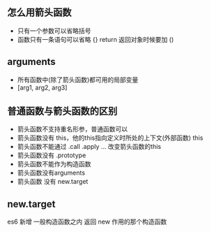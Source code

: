 ## 怎么用箭头函数
- 只有一个参数可以省略括号
- 函数只有一条语句可以省略 {} return
返回对象时候要加 () 

## arguments
- 所有函数中(除了箭头函数)都可用的局部变量
- [arg1, arg2, arg3]

## 普通函数与箭头函数的区别
- 箭头函数不支持重名形参，普通函数可以
- 箭头函数没有 this，他的this指向定义时所处的上下文(外部函数) this
- 箭头函数不能通过 .call .apply ... 改变箭头函数的this
- 箭头函数没有 .prototype
- 箭头函数不能作为构造函数
- 箭头函数没有arguments
- 箭头函数 没有 new.target
## new.target
es6 新增
一般构造函数之内 返回 new 作用的那个构造函数